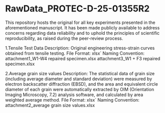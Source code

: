 # RawData_PROTEC-D-25-01355R2

This repository hosts the original for all key experiments presented in the aforementioned manuscript. It has been made publicly available to address concerns regarding data reliability and to uphold the principles of scientific reproducibility, as raised during the peer-review process.

1.Tensile Test Data Description: Original engineering stress-strain curves obtained from tensile testing. 
File Format: xlsx` 
Naming Convention: attachment1_W1-W4 repaired specimen.xlsx 
                   attachment3_W1 + F3 repaired specimen.xlsx

2.Average grain size values Description: The statistical data of grain size (including average diameter and standard deviation) were measured by electron backscatter diffraction (EBSD), and the area and equivalent circle diameter of each grain were automatically extracted by OIM (Orientation Imaging Microscopy, 7.2) analysis software, and calculated by area weighted average method. 
File Format: xlsx` 
Naming Convention: attachment2_average grain size values.xlsx
